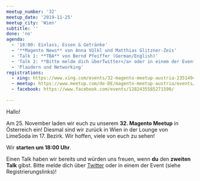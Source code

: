 ```yaml
---
meetup_number: '32'
meetup_date: '2019-11-25'
meetup_city: 'Wien'
subtitle: ''
done: 'no'
agenda:
  - '18:00: Einlass, Essen & Getränke'
  - '**Magento News** von Anna Völkl und Matthias Glitzner-Zeis'
  - 'Talk 1: **TBA** von Bernd Pfeiffer (German/English)'
  - 'Talk 2: **Bitte melde dich überTwitter</a> oder in einem der Event (siehe Registrierungslinks)!**'
  - 'Plaudern und Networking'
registrations:
  - xing: https://www.xing.com/events/32-magento-meetup-austria-2351494
  - meetup: https://www.meetup.com/de-DE/magento-meetup-austria/events/266104699/
  - facebook: https://www.facebook.com/events/1282435585271590/
 
---
```


Hallo!

Am 25. November laden wir euch zu unserem **32. Magento Meetup** in Österreich ein! Diesmal sind wir zurück in Wien in
der Lounge von LimeSoda im 17. Bezirk. Wir hoffen, viele von euch zu sehen!

Wir **starten um 18:00 Uhr**. 

Einen Talk haben wir bereits und würden uns freuen, wenn **du** den **zweiten Talk** gibst. Bitte melde dich über
<a href="https://twitter.com/mage_AT">Twitter</a> oder in einem der Event (siehe Registrierungslinks)!
